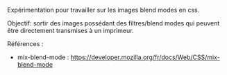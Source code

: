 Expérimentation pour travailler sur les images blend modes en css.

Objectif: sortir des images possédant des filtres/blend modes qui peuvent être directement transmises à un imprimeur.


Références : 

* mix-blend-mode : https://developer.mozilla.org/fr/docs/Web/CSS/mix-blend-mode